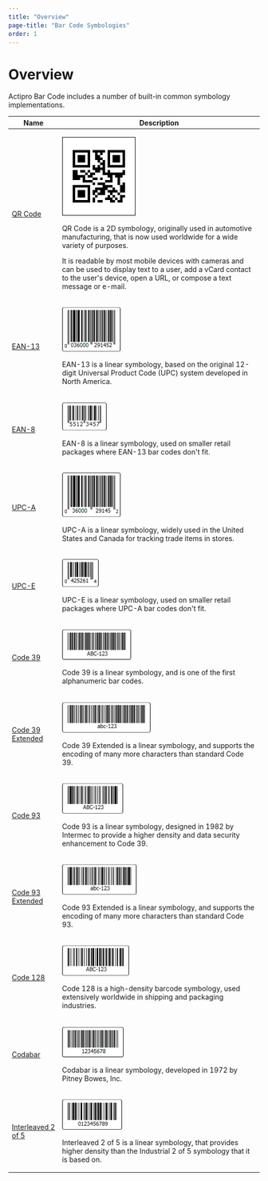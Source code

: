 ```yaml
---
title: "Overview"
page-title: "Bar Code Symbologies"
order: 1
---
```

# Overview

Actipro Bar Code includes a number of built-in common symbology implementations.

<table>
<thead>

<tr>
<th>Name</th>
<th>Description</th>
</tr>


</thead>
<tbody>

<tr>
<td>

[QR Code](qr-code.md)

</td>
<td>

![Screenshot](../images/symbology-qr-code.png)

QR Code is a 2D symbology, originally used in automotive manufacturing, that is now used worldwide for a wide variety of purposes.

It is readable by most mobile devices with cameras and can be used to display text to a user, add a vCard contact to the user's device, open a URL, or compose a text message or e-mail.

</td>
</tr>

<tr>
<td>

[EAN-13](ean13.md)

</td>
<td>

![Screenshot](../images/symbology-ean13.gif)

EAN-13 is a linear symbology, based on the original 12-digit Universal Product Code (UPC) system developed in North America.

</td>
</tr>

<tr>
<td>

[EAN-8](ean8.md)

</td>
<td>

![Screenshot](../images/symbology-ean8.gif)

EAN-8 is a linear symbology, used on smaller retail packages where EAN-13 bar codes don't fit.

</td>
</tr>

<tr>
<td>

[UPC-A](upc-a.md)

</td>
<td>

![Screenshot](../images/symbology-upc-a.gif)

UPC-A is a linear symbology, widely used in the United States and Canada for tracking trade items in stores.

</td>
</tr>

<tr>
<td>

[UPC-E](upc-e.md)

</td>
<td>

![Screenshot](../images/symbology-upc-e.gif)

UPC-E is a linear symbology, used on smaller retail packages where UPC-A bar codes don't fit.

</td>
</tr>

<tr>
<td>

[Code 39](code39.md)

</td>
<td>

![Screenshot](../images/symbology-code39.gif)

Code 39 is a linear symbology, and is one of the first alphanumeric bar codes.

</td>
</tr>

<tr>
<td>

[Code 39 Extended](code39-extended.md)

</td>
<td>

![Screenshot](../images/symbology-code39-extended.gif)

Code 39 Extended is a linear symbology, and supports the encoding of many more characters than standard Code 39.

</td>
</tr>

<tr>
<td>

[Code 93](code93.md)

</td>
<td>

![Screenshot](../images/symbology-code93.gif)

Code 93 is a linear symbology, designed in 1982 by Intermec to provide a higher density and data security enhancement to Code 39.

</td>
</tr>

<tr>
<td>

[Code 93 Extended](code93-extended.md)

</td>
<td>

![Screenshot](../images/symbology-code93-extended.gif)

Code 93 Extended is a linear symbology, and supports the encoding of many more characters than standard Code 93.

</td>
</tr>

<tr>
<td>

[Code 128](code128.md)

</td>
<td>

![Screenshot](../images/symbology-code128.gif)

Code 128 is a high-density barcode symbology, used extensively worldwide in shipping and packaging industries.

</td>
</tr>

<tr>
<td>

[Codabar](codabar.md)

</td>
<td>

![Screenshot](../images/symbology-codabar.gif)

Codabar is a linear symbology, developed in 1972 by Pitney Bowes, Inc.

</td>
</tr>

<tr>
<td>

[Interleaved 2 of 5](interleaved2of5.md)

</td>
<td>

![Screenshot](../images/symbology-interleaved2of5.gif)

Interleaved 2 of 5 is a linear symbology, that provides higher density than the Industrial 2 of 5 symbology that it is based on.

</td>
</tr>

</tbody>
</table>
